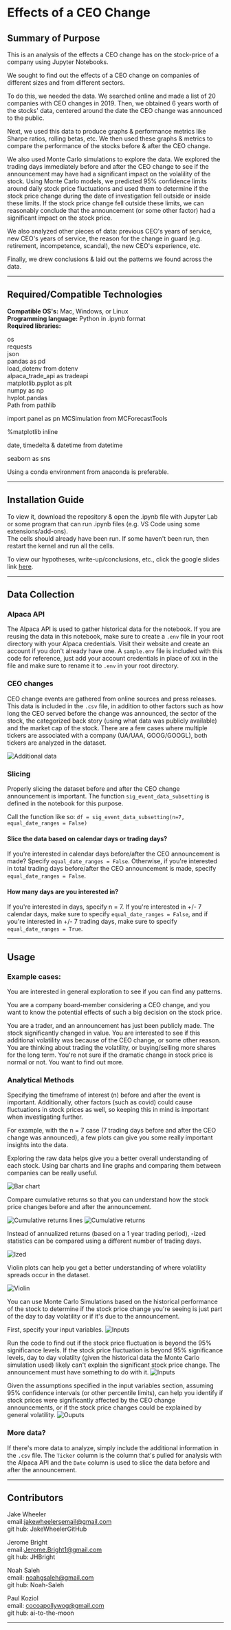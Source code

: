 # Effects of a CEO Change  
## Summary of Purpose  

This is an analysis of the effects a CEO change has on the stock-price of a company using Jupyter Notebooks.

We sought to find out the effects of a CEO change on companies of different sizes and from different sectors.  

To do this, we needed the data. We searched online and made a list of 20 companies with CEO changes in 2019. Then, we obtained 6 years worth of the stocks' data, centered around the date the CEO change was announced to the public. 

Next, we used this data to produce graphs & performance metrics like Sharpe ratios, rolling betas, etc. We then used these graphs & metrics to compare the performance of the stocks before & after the CEO change.

We also used Monte Carlo simulations to explore the data. We explored the trading days immediately before and after the CEO change to see if the announcement may have had a significant impact on the volalility of the stock. Using Monte Carlo models, we predicted 95% confidence limits around daily stock price fluctuations and used them to determine if the stock price change during the date of investigation fell outside or inside these limits. If the stock price change fell outside these limits, we can reasonably conclude that the announcement (or some other factor) had a significant impact on the stock price. 

We also analyzed other pieces of data: previous CEO's years of service, new CEO's years of service, the reason for the change in guard (e.g. retirement, incompetence, scandal), the new CEO's experience, etc.    

Finally, we drew conclusions & laid out the patterns we found across the data.

---

## Required/Compatible Technologies

**Compatible OS's:** Mac, Windows, or Linux  
**Programming language:** Python in .ipynb format  
**Required libraries:**  

os  
requests  
json  
pandas as pd  
load_dotenv from dotenv   
alpaca_trade_api as tradeapi  
matplotlib.pyplot as plt  
numpy as np  
hvplot.pandas  
Path from pathlib

import panel as pn
MCSimulation from MCForecastTools

%matplotlib inline  

date, timedelta & datetime from datetime

seaborn as sns   
 
Using a conda environment from anaconda is preferable.  

---

## Installation Guide

To view it, download the repository & open the .ipynb file with Jupyter Lab or some program that can run .ipynb files (e.g. VS Code using some extensions/add-ons).  
The cells should already have been run. If some haven't been run, then restart the kernel and run all the cells.

To view our hypotheses, write-up/conclusions, etc., click the google slides link [here](https://www.google.com).

---

## Data Collection

### Alpaca API

The Alpaca API is used to gather historical data for the notebook. If you are reusing the data in this notebook, make sure to create a `.env` file in your root directory with your Alpaca credentials. Visit their website and create an account if you don't already have one. A `sample.env` file is included with this code for reference, just add your account credentials in place of `XXX` in the file and make sure to rename it to `.env` in your root directory. 

### CEO changes

CEO change events are gathered from online sources and press releases. This data is included in the `.csv` file, in addition to other factors such as how long the CEO served before the change was announced, the sector of the stock, the categorized back story (using what data was publicly available) and the market cap of the stock. There are a few cases where multiple tickers are associated with a company (UA/UAA, GOOG/GOOGL), both tickers are analyzed in the dataset. 

![Additional data](Images/csv_data.PNG)

### Slicing

Properly slicing the dataset before and after the CEO change announcement is important. The function `sig_event_data_subsetting` is defined in the notebook for this purpose. 

Call the function like so: 
`df = sig_event_data_subsetting(n=7, equal_date_ranges = False)` 

#### Slice the data based on calendar days or trading days?

If you're interested in calendar days before/after the CEO announcement is made? Specify `equal_date_ranges = False`. Otherwise, if you're interested in total trading days before/after the CEO announcement is made, specify `equal_date_ranges = False`.

#### How many days are you interested in? 

If you're interested in days, specify n = 7. If you're interested in +/- 7 calendar days, make sure to specify `equal_date_ranges = False`, and if you're interested in +/- 7 trading days, make sure to specify `equal_date_ranges = True`.

---

## Usage

### Example cases: 

You are interested in general exploration to see if you can find any patterns. 

You are a company board-member considering a CEO change, and you want to know the potential effects of such a big decision on the stock price. 

You are a trader, and an announcement has just been publicly made. The stock significantly changed in value. You are interested to see if this additional volatility was because of the CEO change, or some other reason. You are thinking about trading the volatility, or buying/selling more shares for the long term. You're not sure if the dramatic change in stock price is normal or not. You want to find out more. 

### Analytical Methods

Specifying the timeframe of interest (n) before and after the event is important. Additionally, other factors (such as covid) could cause fluctuations in stock prices as well, so keeping this in mind is important when investigating further. 

For example, with the n = 7 case (7 trading days before and after the CEO change was announced), a few plots can give you some really important insights into the data.

Exploring the raw data helps give you a better overall understanding of each stock. Using bar charts and line graphs and comparing them between companies can be really useful. 

![Bar chart](Images/Stock_bar_chart_comparison.PNG)

Compare cumulative returns so that you can understand how the stock price changes before and after the announcement.

![Cumulative returns lines](Images/cum_returns_lines.PNG)
![Cumulative returns](Images/cum_returns_n_is_7.PNG)

Instead of annualized returns (based on a 1 year trading period), -ized statistics can be compared using a different number of trading days. 

![Ized](Images/ized_7_day.PNG)

Violin plots can help you get a better understanding of where volatility spreads occur in the dataset. 

![Violin](Images/Volatility_violin.PNG)

You can use Monte Carlo Simulations based on the historical performance of the stock to determine if the stock price change you're seeing is just part of the day to day volatility or if it's due to the announcement. 

First, specify your input variables.
![Inputs](Images/MC_Inputs.PNG)

Run the code to find out if the stock price fluctuation is beyond the 95% significance levels. If the stock price fluctuation is beyond 95% significance levels, day to day volatilty (given the historical data the Monte Carlo simulation used) likely can't explain the significant stock price change. The announcement must have something to do with it. 
![Inputs](Images/MC_Outputs.PNG)

Given the assumptions specified in the input variables section, assuming 95% confidence intervals (or other percentile limits), can help you identify if stock prices were significantly affected by the CEO change announcements, or if the stock price changes could be explained by general volatility. 
![Ouputs](Images/MC_results.PNG)

### More data?

If there's more data to analyze, simply include the additional information in the `.csv` file. The `Ticker` column is the column that's pulled for analysis with the Alpaca API and the `Date` column is used to slice the data before and after the announcement. 

---

## Contributors

Jake Wheeler  
email:jakewheelersemail@gmail.com   
git hub: JakeWheelerGitHub  

Jerome Bright  
email:Jerome.Bright1@gmail.com  
git hub: JHBright  

Noah Saleh  
email: noahgsaleh@gmail.com  
git hub: Noah-Saleh  

Paul Koziol  
email: cocoapollywog@gmail.com  
git hub: ai-to-the-moon

---